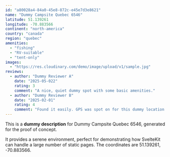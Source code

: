 ```yaml
---
id: "a80028a4-84a0-45e8-872c-e45e7d3e8621"
name: "Dummy Campsite Quebec 6546"
latitude: 51.139261
longitude: -70.883566
continent: "north-america"
country: "canada"
region: "quebec"
amenities:
  - "fishing"
  - "RV-suitable"
  - "tent-only"
images:
  - "https://res.cloudinary.com/demo/image/upload/v1/sample.jpg"
reviews:
  - author: "Dummy Reviewer A"
    date: "2025-05-022"
    rating: 3
    comment: "A nice, quiet dummy spot with some basic amenities."
  - author: "Dummy Reviewer B"
    date: "2025-02-01"
    rating: 4
    comment: "Found it easily. GPS was spot on for this dummy location."
---
```


This is a **dummy description** for Dummy Campsite Quebec 6546, generated for the proof of concept.

It provides a serene environment, perfect for demonstrating how SvelteKit can handle a large number of static pages. The coordinates are 51.139261, -70.883566.
